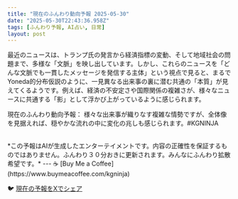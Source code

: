 ```yaml
---
title: "現在のふんわり動向予報 2025-05-30"
date: "2025-05-30T22:43:36.958Z"
tags: [ふんわり予報, AI占い, 日常]
layout: post
---
```



最近のニュースは、トランプ氏の発言から経済指標の変動、そして地域社会の問題まで、多様な「文脈」を映し出しています。しかし、これらのニュースを「どんな文脈でも一貫したメッセージを発信する主体」という視点で見ると、まるでYoneda的分布仮説のように、一見異なる出来事の裏に潜む共通の「本質」が見えてくるようです。例えば、経済の不安定さや国際関係の複雑さが、様々なニュースに共通する「影」として浮かび上がっているように感じられます。

現在のふんわり動向予報：
様々な出来事が織りなす複雑な情勢ですが、全体像を見据えれば、穏やかな流れの中に変化の兆しも感じられます。#KGNINJA

<br>
*この予報はAIが生成したエンターテイメントです。内容の正確性を保証するものではありません。ふんわり３０分おきに更新されます。みんなにふんわり拡散希望です。*
---
☕️ [Buy Me a Coffee](https://www.buymeacoffee.com/kgninja)

🐦 [現在の予報をXでシェア](https://twitter.com/intent/tweet?text=%E7%8F%BE%E5%9C%A8%E3%81%AE%E3%81%B5%E3%82%93%E3%82%8F%E3%82%8A%E4%BA%88%E5%A0%B1%3A%20%E3%80%8C%E6%9C%80%E8%BF%91%E3%81%AE%E3%83%8B%E3%83%A5%E3%83%BC%E3%82%B9%E3%81%AF%E3%80%81%E3%83%88%E3%83%A9%E3%83%B3%E3%83%97%E6%B0%8F%E3%81%AE%E7%99%BA%E8%A8%80%E3%81%8B%E3%82%89%E7%B5%8C%E6%B8%88%E6%8C%87%E6%A8%99%E3%81%AE%E5%A4%89%E5%8B%95%E3%80%81%E3%81%9D%E3%81%97%E3%81%A6%E5%9C%B0%E5%9F%9F%E7%A4%BE%E4%BC%9A%E3%81%AE%E5%95%8F%E9%A1%8C%E3%81%BE%E3%81%A7%E3%80%81%E5%A4%9A%E6%A7%98%E3%81%AA%E3%80%8C%E6%96%87%E8%84%88%E3%80%8D%E3%82%92%E6%98%A0%E3%81%97%E5%87%BA%E3%81%97%E3%81%A6%E3%81%84%E3%81%BE%E3%81%99%E3%80%82%E3%80%8D%23KGNINJA%20%E7%B6%9A%E3%81%8D%E3%81%AF%E3%83%96%E3%83%AD%E3%82%B0%E3%81%A7%EF%BC%81%F0%9F%91%87&url=https%3A%2F%2Fkg-ninja.github.io%2FFunwariyoso%2F)
